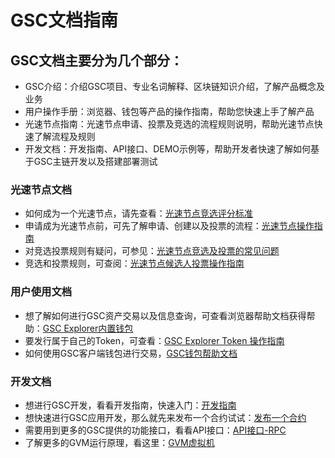 # GSC文档指南

## GSC文档主要分为几个部分：
  * GSC介绍：介绍GSC项目、专业名词解释、区块链知识介绍，了解产品概念及业务
  * 用户操作手册：浏览器、钱包等产品的操作指南，帮助您快速上手了解产品
  * 光速节点指南：光速节点申请、投票及竞选的流程规则说明，帮助光速节点快速了解流程及规则
  * 开发文档：开发指南、API接口、DEMO示例等，帮助开发者快速了解如何基于GSC主链开发以及搭建部署测试

### 光速节点文档
  * 如何成为一个光速节点，请先查看：<a href="http://wiki.gsc.social/zh/guide/rating.html">光速节点竞选评分标准</a> <br />
  * 申请成为光速节点前，可先了解申请、创建以及投票的流程：<a href="http://wiki.gsc.social/zh/guide/lightnode.html">光速节点操作指南</a><br />
  * 对竞选投票规则有疑问，可参见：<a href="http://wiki.gsc.social/zh/guide/lightnodeQA.html">光速节点竞选及投票的常见问题</a><br />
  * 竞选和投票规则，可查阅：<a href="http://wiki.gsc.social/zh/guide/vote.html">光速节点候选人投票操作指南</a><br />

### 用户使用文档
  * 想了解如何进行GSC资产交易以及信息查询，可查看浏览器帮助文档获得帮助：<a href="http://wiki.gsc.social/zh/operate/wallet-explorer.html">GSC Explorer内置钱包</a><br />
  * 要发行属于自己的Token，可查看：<a href="http://wiki.gsc.social/zh/operate/wallet-explorer.html">GSC Explorer Token 操作指南</a><br />
  * 如何使用GSC客户端钱包进行交易，<a href="http://wiki.gsc.social/zh/operate/wallet.html">GSC钱包帮助文档</a><br />

### 开发文档
  * 想进行GSC开发，看看开发指南，快速入门：<a href="http://wiki.gsc.social/zh/operate/development/">开发指南</a><br />
  * 想快速进行GSC应用开发，那么就先来发布一个合约试试：<a href="http://wiki.gsc.social/zh/development/demo.html">发布一个合约</a><br />
  * 需要用到更多的GSC提供的功能接口，看看API接口：<a href="http://wiki.gsc.social/zh/development/api/rpc接口.html">API接口-RPC</a><br />
  * 了解更多的GVM运行原理，看这里：<a href="http://wiki.gsc.social/zh/development/gvm.html">GVM虚拟机</a><br />

